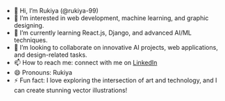 - 👋 Hi, I’m Rukiya (@rukiya-99)
- 👀 I’m interested in web development, machine learning, and graphic designing.
- 🌱 I’m currently learning React.js, Django, and advanced AI/ML techniques.
- 💞️ I’m looking to collaborate on innovative AI projects, web applications, and design-related tasks.
- 📫 How to reach me:  connect with me on [LinkedIn](https://www.linkedin.com/in/rukshan-weerasekara/)
- 😄 Pronouns: Rukiya
- ⚡ Fun fact: I love exploring the intersection of art and technology, and I can create stunning vector illustrations!


<!---
rukiya-99/rukiya-99 is a ✨ special ✨ repository because its `README.md` (this file) appears on your GitHub profile.
You can click the Preview link to take a look at your changes.
--->
